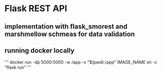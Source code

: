 # Flask REST API

## implementation with flask_smorest and marshmellow schmeas for data validation

## running docker locally

'''
docker run -dp 5000:5000 -w /app -v "$(pwd):/app" IMAGE_NAME sh -c "flask run"
'''